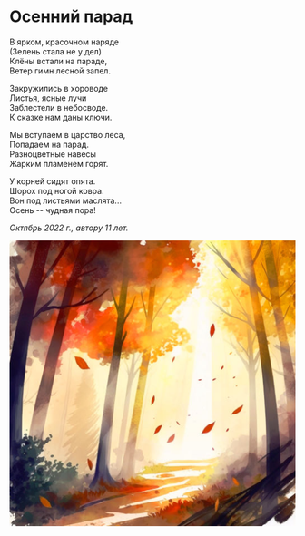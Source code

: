 # Осенний парад

В ярком, красочном наряде  
(Зелень стала не у дел)  
Клёны встали на параде,  
Ветер гимн лесной запел.

Закружились в хороводе  
Листья, ясные лучи  
Заблестели в небосводе.  
К сказке нам даны ключи.

Мы вступаем в царство леса,  
Попадаем на парад.  
Разноцветные навесы  
Жарким пламенем горят.

У корней сидят опята.  
Шорох под ногой ковра.  
Вон под листьями маслята...  
Осень -- чудная пора!

*Октябрь 2022 г., автору 11 лет.*

![Осенний парад](../images/autumn-parade.jpg)
